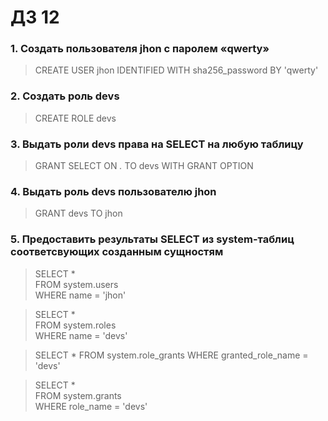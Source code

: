 # ДЗ 12  
### 1. Создать пользователя jhon с паролем «qwerty»  
>CREATE USER jhon IDENTIFIED WITH sha256_password BY 'qwerty'  
  
### 2. Создать роль devs  
>CREATE ROLE devs  
  
### 3. Выдать роли devs права на SELECT на любую таблицу  
>GRANT SELECT ON *.* TO devs WITH GRANT OPTION  
  
### 4. Выдать роль devs пользователю jhon  
>GRANT devs TO jhon  
  
### 5. Предоставить результаты SELECT из system-таблиц соответсвующих созданным сущностям  
>SELECT *  
FROM system.users  
WHERE name = 'jhon'  
  
>SELECT *  
FROM system.roles  
WHERE name = 'devs'  
  
>SELECT *
FROM system.role_grants
WHERE granted_role_name = 'devs'  
  
>SELECT *  
FROM system.grants  
WHERE role_name = 'devs'
  
